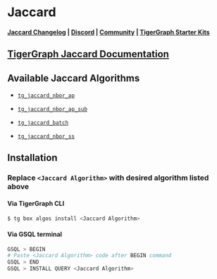 
# Jaccard

#### [Jaccard Changelog](https://github.com/tigergraph/gsql-graph-algorithms/algorithms/Similarity/jaccard/CHANGELOG.md) | [Discord](https://discord.gg/vFbmPyvJJN) | [Community](https://community.tigergraph.com) | [TigerGraph Starter Kits](https://github.com/zrougamed/TigerGraph-Starter-Kits-Parser)

## [TigerGraph Jaccard Documentation](https://docs.tigergraph.com/tigergraph-platform-overview/graph-algorithm-library#jaccard-similarity-of-neighborhoods-batch)

## Available Jaccard Algorithms 

* [`tg_jaccard_nbor_ap`](https://github.com/tigergraph/gsql-graph-algorithms/algorithms/Similarity/jaccard/tg_jaccard_nbor_ap.gsql)

* [`tg_jaccard_nbor_ap_sub`](https://github.com/tigergraph/gsql-graph-algorithms/algorithms/Similarity/jaccard/tg_jaccard_nbor_ap_sub.gsql)

* [`tg_jaccard_batch`](https://github.com/tigergraph/gsql-graph-algorithms/algorithms/Similarity/jaccard/tg_jaccard_batch.gsql)

* [`tg_jaccard_nbor_ss`](https://github.com/tigergraph/gsql-graph-algorithms/algorithms/Similarity/jaccard/tg_jaccard_nbor_ss.gsql)

## Installation 

### Replace `<Jaccard Algorithm>` with desired algorithm listed above 

#### Via TigerGraph CLI

```bash
$ tg box algos install <Jaccard Algorithm>
```

#### Via GSQL terminal

```bash
GSQL > BEGIN
# Paste <Jaccard Algorithm> code after BEGIN command
GSQL > END 
GSQL > INSTALL QUERY <Jaccard Algorithm>
```